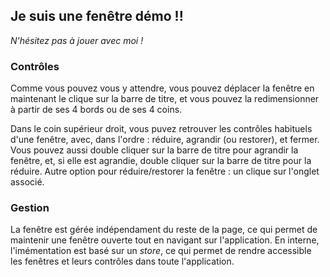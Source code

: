## Je suis une fenêtre démo !!
*N'hésitez pas à jouer avec moi !*

### Contrôles

Comme vous pouvez vous y attendre, vous pouvez déplacer la fenêtre en maintenant le clique sur la barre de titre, et vous pouvez la redimensionner à partir de ses 4 bords ou de ses 4 coins.

Dans le coin supérieur droit, vous puvez retrouver les contrôles habituels d'une fenêtre, avec, dans l'ordre : réduire, agrandir (ou restorer), et fermer.
Vous pouvez aussi double cliquer sur la barre de titre pour agrandir la fenêtre, et, si elle est agrandie, double cliquer sur la barre de titre pour la réduire. Autre option pour réduire/restorer la fenêtre : un clique sur l'onglet associé.

### Gestion

La fenêtre est gérée indépendament du reste de la page, ce qui permet de maintenir une fenêtre ouverte tout en navigant sur l'application. En interne, l'imémentation est basé sur un *store*, ce qui permet de rendre accessible les fenêtres et leurs contrôles dans toute l'application.